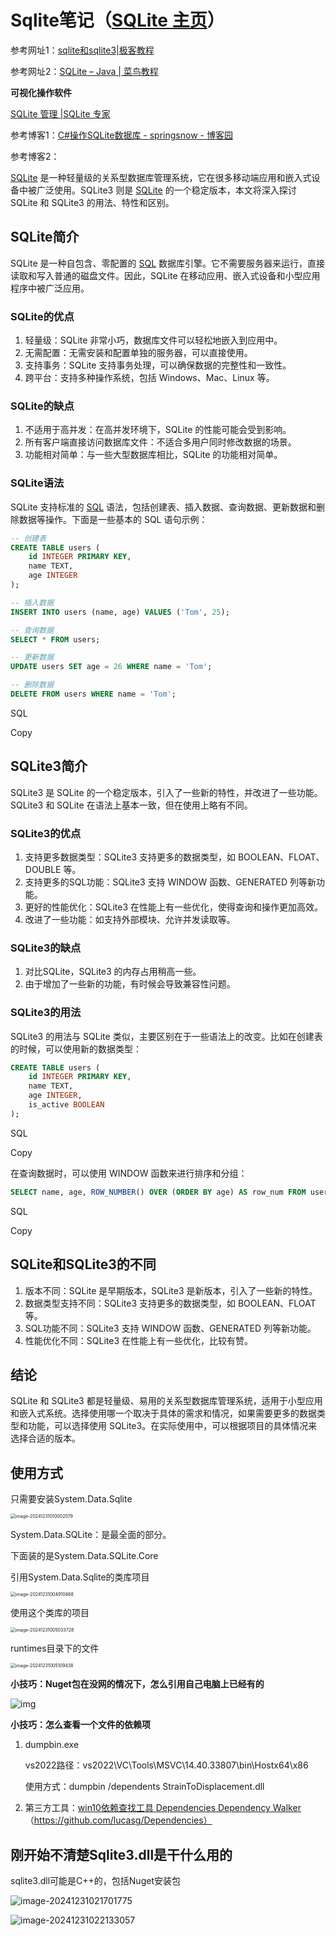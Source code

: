 ﻿# Sqlite笔记（[SQLite 主页](https://www.sqlite.org/index.html)）

参考网址1：[sqlite和sqlite3|极客教程](https://geek-docs.com/sql/sql-ask-answer/327_hk_1708787443.html)

参考网址2：[SQLite – Java | 菜鸟教程](https://www.runoob.com/sqlite/sqlite-java.html)

**可视化操作软件**

[SQLite 管理 |SQLite 专家](https://www.sqliteexpert.com/download.html)

参考博客1：[C#操作SQLite数据库 - springsnow - 博客园](https://www.cnblogs.com/springsnow/p/13072915.html)

参考博客2：

[SQLite](https://geek-docs.com/sqlite/sqlite-top-articles/1000100_sqlite_index.html) 是一种轻量级的关系型数据库管理系统，它在很多移动端应用和嵌入式设备中被广泛使用。SQLite3 则是 [SQLite](https://geek-docs.com/sqlite/sqlite-top-articles/1000100_sqlite_index.html) 的一个稳定版本，本文将深入探讨 SQLite 和 SQLite3 的用法、特性和区别。

## SQLite简介

SQLite 是一种自包含、零配置的 [SQL](https://geek-docs.com/sql/sql-top-tutorials/1000100_sql_index.html) 数据库引擎。它不需要服务器来运行，直接读取和写入普通的磁盘文件。因此，SQLite 在移动应用、嵌入式设备和小型应用程序中被广泛应用。

### SQLite的优点

1. 轻量级：SQLite 非常小巧，数据库文件可以轻松地嵌入到应用中。
2. 无需配置：无需安装和配置单独的服务器，可以直接使用。
3. 支持事务：SQLite 支持事务处理，可以确保数据的完整性和一致性。
4. 跨平台：支持多种操作系统，包括 Windows、Mac、Linux 等。

### SQLite的缺点

1. 不适用于高并发：在高并发环境下，SQLite 的性能可能会受到影响。
2. 所有客户端直接访问数据库文件：不适合多用户同时修改数据的场景。
3. 功能相对简单：与一些大型数据库相比，SQLite 的功能相对简单。

### SQLite语法

SQLite 支持标准的 [SQL](https://geek-docs.com/sql/sql-top-tutorials/1000100_sql_index.html) 语法，包括创建表、插入数据、查询数据、更新数据和删除数据等操作。下面是一些基本的 SQL 语句示例：

```sql
-- 创建表
CREATE TABLE users (
    id INTEGER PRIMARY KEY,
    name TEXT,
    age INTEGER
);

-- 插入数据
INSERT INTO users (name, age) VALUES ('Tom', 25);

-- 查询数据
SELECT * FROM users;

-- 更新数据
UPDATE users SET age = 26 WHERE name = 'Tom';

-- 删除数据
DELETE FROM users WHERE name = 'Tom';
```

SQL

Copy

## SQLite3简介

SQLite3 是 SQLite 的一个稳定版本，引入了一些新的特性，并改进了一些功能。SQLite3 和 SQLite 在语法上基本一致，但在使用上略有不同。

### SQLite3的优点

1. 支持更多数据类型：SQLite3 支持更多的数据类型，如 BOOLEAN、FLOAT、DOUBLE 等。
2. 支持更多的SQL功能：SQLite3 支持 WINDOW 函数、GENERATED 列等新功能。
3. 更好的性能优化：SQLite3 在性能上有一些优化，使得查询和操作更加高效。
4. 改进了一些功能：如支持外部模块、允许并发读取等。

### SQLite3的缺点

1. 对比SQLite，SQLite3 的内存占用稍高一些。
2. 由于增加了一些新的功能，有时候会导致兼容性问题。

### SQLite3的用法

SQLite3 的用法与 SQLite 类似，主要区别在于一些语法上的改变。比如在创建表的时候，可以使用新的数据类型：

```sql
CREATE TABLE users (
    id INTEGER PRIMARY KEY,
    name TEXT,
    age INTEGER,
    is_active BOOLEAN
);
```

SQL

Copy

在查询数据时，可以使用 WINDOW 函数来进行排序和分组：

```sql
SELECT name, age, ROW_NUMBER() OVER (ORDER BY age) AS row_num FROM users;
```

SQL

Copy

## SQLite和SQLite3的不同

1. 版本不同：SQLite 是早期版本，SQLite3 是新版本，引入了一些新的特性。
2. 数据类型支持不同：SQLite3 支持更多的数据类型，如 BOOLEAN、FLOAT 等。
3. SQL功能不同：SQLite3 支持 WINDOW 函数、GENERATED 列等新功能。
4. 性能优化不同：SQLite3 在性能上有一些优化，比较有赞。

## 结论

SQLite 和 SQLite3 都是轻量级、易用的关系型数据库管理系统，适用于小型应用和嵌入式系统。选择使用哪一个取决于具体的需求和情况，如果需要更多的数据类型和功能，可以选择使用 SQLite3。在实际使用中，可以根据项目的具体情况来选择合适的版本。



## 使用方式

只需要安装System.Data.Sqlite

<img src="./Sqlite.assets/image-20241231010002079.png" alt="image-20241231010002079" style="zoom:50%;" />

System.Data.SQLite：是最全面的部分。

下面装的是System.Data.SQLite.Core

引用System.Data.Sqlite的类库项目

<img src="./Sqlite.assets/image-20241231004910468.png" alt="image-20241231004910468" style="zoom:50%;" />

使用这个类库的项目

<img src="./Sqlite.assets/image-20241231005033728.png" alt="image-20241231005033728" style="zoom: 50%;" />

runtimes目录下的文件

<img src="./Sqlite.assets/image-20241231005109438.png" alt="image-20241231005109438" style="zoom: 50%;" />

**小技巧：Nuget包在没网的情况下，怎么引用自己电脑上已经有的**

![img](./Sqlite.assets/788842-20230613174424187-1460660027.png)

**小技巧：怎么查看一个文件的依赖项**

1. dumpbin.exe

   vs2022路径：vs2022\VC\Tools\MSVC\14.40.33807\bin\Hostx64\x86

   使用方式：dumpbin /dependents StrainToDisplacement.dll

2. 第三方工具：[win10依赖查找工具 Dependencies Dependency Walker](https://www.cnblogs.com/youxin/p/15737032.html)（https://github.com/lucasg/Dependencies）

## 刚开始不清楚Sqlite3.dll是干什么用的

sqlite3.dll可能是C++的，包括Nuget安装包

![image-20241231021701775](./Sqlite.assets/image-20241231021701775.png)

![image-20241231022133057](./Sqlite.assets/image-20241231022133057.png)
